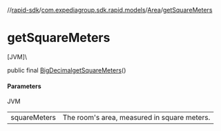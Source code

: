//[rapid-sdk](../../../index.md)/[com.expediagroup.sdk.rapid.models](../index.md)/[Area](index.md)/[getSquareMeters](get-square-meters.md)

# getSquareMeters

[JVM]\

public final [BigDecimal](https://docs.oracle.com/javase/8/docs/api/java/math/BigDecimal.html)[getSquareMeters](get-square-meters.md)()

#### Parameters

JVM

| | |
|---|---|
| squareMeters | The room's area, measured in square meters. |
